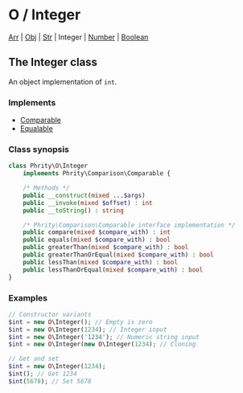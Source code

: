 # O / Integer

[Arr](class.arr.md) | [Obj](class.obj.md) | [Str](class.str.md) | Integer | [Number](class.number.md) | [Boolean](class.boolean.md)

## The Integer class

An object implementation of `int`.

### Implements

* [Comparable](https://github.com/sirn-se/phrity-comparison)
* [Equalable](https://github.com/sirn-se/phrity-comparison)

###  Class synopsis

```php
class Phrity\O\Integer
    implements Phrity\Comparison\Comparable {

    /* Methods */
    public __construct(mixed ...$args)
    public __invoke(mixed $offset) : int
    public __toString() : string

    /* Phrity\Comparison\Comparable interface implementation */
    public compare(mixed $compare_with) : int
    public equals(mixed $compare_with) : bool
    public greaterThan(mixed $compare_with) : bool
    public greaterThanOrEqual(mixed $compare_with) : bool
    public lessThan(mixed $compare_with) : bool
    public lessThanOrEqual(mixed $compare_with) : bool
}
```

###  Examples

```php
// Constructor variants
$int = new O\Integer(); // Empty is zero
$int = new O\Integer(1234); // Integer input
$int = new O\Integer('1234'); // Numeric string input
$int = new O\Integer(new O\Integer(1234); // Cloning

// Get and set
$int = new O\Integer(1234);
$int(); // Get 1234
$int(5678); // Set 5678
```
